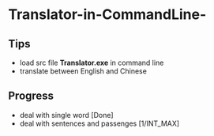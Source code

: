 # Translator-in-CommandLine-
## Tips
* load src file **Translator.exe** in command line
* translate between English and Chinese
## Progress
* deal with single word [Done]
* deal with sentences and passenges [1/INT_MAX]
